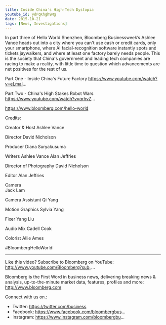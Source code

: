 ```yaml
---
title: Inside China's High-Tech Dystopia
youtube_id: ydPqKhgh9Mg
date: 2015-10-21
tags: [News, Investigations]
---
```


In part three of Hello World Shenzhen, Bloomberg Businessweek’s Ashlee Vance heads out into a city where you can't use cash or credit cards, only your smartphone,  where AI facial-recognition software instantly spots and tickets jaywalkers, and where at least one factory barely needs people. This is the society that China's government and leading tech companies are racing to make a reality, with little time to question which advancements are net positives for the rest of us.

Part One - Inside China's Future Factory
https://www.youtube.com/watch?v=eLmaI...

Part Two - China's High Stakes Robot Wars
https://www.youtube.com/watch?v=qrhvZ...

https://www.bloomberg.com/hello-world

Credits:

Creator & Host
Ashlee Vance

Director 
David Nicholson

Producer
Diana Suryakusuma

Writers
Ashlee Vance
Alan Jeffries

Director of Photography 
David Nicholson

Editor
Alan Jeffries

Camera  
Jack Lam

Camera Assistant
Qi Yang

Motion Graphics
Sylvia Yang 

Fixer
Yang Liu

Audio Mix
Cadell Cook

Colorist
Allie Ames

#BloombergHelloWorld

--------
Like this video? Subscribe to Bloomberg on YouTube: http://www.youtube.com/Bloomberg?sub_...

Bloomberg is the First Word in business news, delivering breaking news & analysis, up-to-the-minute market data, features, profiles and more: http://www.bloomberg.com

Connect with us on.:

- Twitter: https://twitter.com/business
- Facebook: https://www.facebook.com/bloombergbus...
- Instagram: https://www.instagram.com/bloombergbu...

